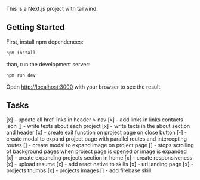 This is a Next.js project with tailwind.

## Getting Started

First, install npm dependences:

```bash
npm install
```

than, run the development server:

```bash
npm run dev
```

Open [http://localhost:3000](http://localhost:3000) with your browser to see the result.

## Tasks

[x] - update all href links in header > nav
[x] - add links in links contacts json
[] - write texts about each project
[x] - write texts in the about section and header
[x] - create exit function on project page on close button
[-] - create modal to expand project page with parallel routes and intercepting routes
[] - create modal to expand image on project page
[] - stops scrolling of background pages when project page is opened or image is expanded
[x] - create expanding projects section in home
[x] - create responsiveness
[x] - upload resume
[x] - add react native to skills
[x] - url landing page
[x] - projects thumbs
[x] - projects images
[] - add firebase skill
